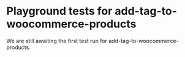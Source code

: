 # Playground tests for add-tag-to-woocommerce-products
We are still awaiting the first test run for add-tag-to-woocommerce-products.
